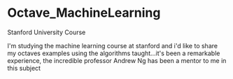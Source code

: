 # Octave_MachineLearning
Stanford University Course

I'm studying the machine learning course at stanford and i'd like to share my octaves examples using the algorithms taught...it's been a remarkable experience, the incredible professor Andrew Ng has been a mentor to me in this subject
